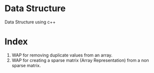 # Data Structure
Data Structure using c++

# Index

01. WAP for removing duplicate values from an array.
02. WAP for creating a sparse matrix (Array Representation) from a non sparse matrix.
